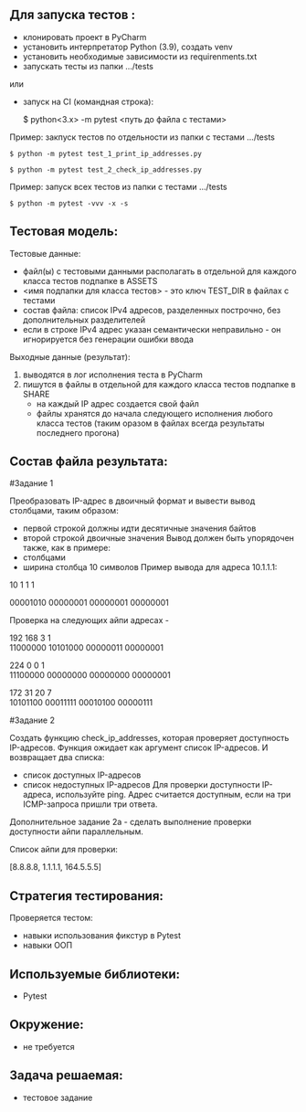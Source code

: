 Для запуска тестов : 
--------------------
- клонировать проект в PyCharm
- установить интерпретатор Python (3.9), создать venv
- установить необходимые зависимости из requirenments.txt
- запускать тесты из папки .../tests

или

- запуск на CI (командная строка):
    
    $ python<3.x> -m pytest <путь до файла с тестами>

Пример: закпуск тестов по отдельности из папки с тестами .../tests

    $ python -m pytest test_1_print_ip_addresses.py

    $ python -m pytest test_2_check_ip_addresses.py

Пример: запуск всех тестов из папки с тестами .../tests

    $ python -m pytest -vvv -x -s

Тестовая модель:
----------------

Тестовые данные:
 - файл(ы) с тестовыми данными располагать в отдельной для каждого класса тестов подпапке в ASSETS
 - <имя подпапки для класса тестов> - это ключ TEST_DIR в файлах с тестами 
 - состав файла: список IPv4 адресов, разделенных построчно, без дополнительных разделителей
 - если в строке IPv4 адрес указан семантически неправильно - он игнорируется без генерации ошибки ввода

Выходные данные (результат):
 1. выводятся в лог исполнения теста в PyCharm
 2. пишутся в файлы в отдельной для каждого класса тестов подпапке в SHARE
    - на каждый IP адрес создается свой файл
    - файлы хранятся до начала следующего исполнения любого класса тестов
      (таким оразом в файлах всегда результаты последнего прогона)

 Состав файла результата: 
------------------------
#Задание 1

Преобразовать IP-адрес в двоичный формат и вывести вывод столбцами, таким образом:
- первой строкой должны идти десятичные значения байтов
- второй строкой двоичные значения
Вывод должен быть упорядочен также, как в примере:
- столбцами
- ширина столбца 10 символов
Пример вывода для адреса 10.1.1.1:

10        1         1         1

00001010  00000001  00000001  00000001


Проверка на следующих айпи адресах - 

 192        168        3          1         
 11000000   10101000   00000011   00000001

 224        0          0          1         
 11100000   00000000   00000000   00000001

 172        31         20         7         
 10101100   00011111   00010100   00000111


#Задание 2

Создать функцию check_ip_addresses, которая проверяет доступность IP-адресов.
Функция ожидает как аргумент список IP-адресов.
И возвращает два списка:
* список доступных IP-адресов
* список недоступных IP-адресов
Для проверки доступности IP-адреса, используйте ping.
Адрес считается доступным, если на три ICMP-запроса пришли три ответа.

Дополнительное задание 2а - сделать выполнение проверки доступности айпи параллельным.

Список айпи для проверки:

[8.8.8.8, 1.1.1.1, 164.5.5.5]
 


Стратегия тестирования:
-----------------------
Проверяется тестом:
- навыки использования фикстур в Pytest
- навыки ООП

Используемые библиотеки:
------------------------
- Pytest

Окружение:
----------
- не требуется

Задача решаемая:
-------------------------------
- тестовое задание
